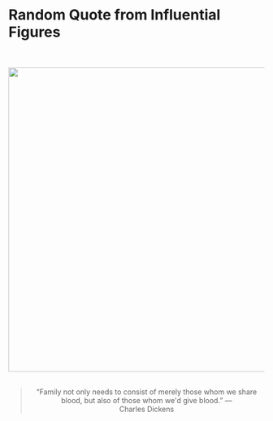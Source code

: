 # Random Quote from Influential Figures

<div align="center">
  <br>
  <br>
  <a href="https://en.wikipedia.org/wiki/Charles_Dickens" title="Charles Dickens - Wikipedia"><img src="https://upload.wikimedia.org/wikipedia/commons/a/aa/Dickens_Gurney_head.jpg" width="600px"></a>
  <br>
  <br>
  <blockquote>&ldquo;Family not only needs to consist of merely those whom we share blood, but also of those whom we'd give blood.&rdquo; &mdash; <footer>Charles Dickens</footer></blockquote>
</div>
  